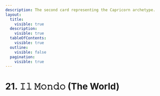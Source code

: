 ```yaml
---
description: The second card representing the Capricorn archetype.
layout:
  title:
    visible: true
  description:
    visible: true
  tableOfContents:
    visible: true
  outline:
    visible: false
  pagination:
    visible: true
---
```


# 21. 𝙸𝚕 𝙼𝚘𝚗𝚍𝚘 (The World)

